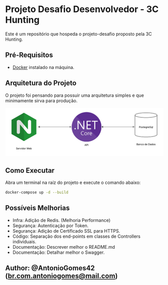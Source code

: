 # Projeto Desafio Desenvolvedor - 3C Hunting

Este é um repositório que hospeda o projeto-desafio proposto pela 3C Hunting.

## Pré-Requisitos 
- [Docker](https://www.docker.com/) instalado na máquina.

## Arquitetura do Projeto

O projeto foi pensando para possuir uma arquitetura simples e que minimamente sirva para produção.

![Arquitetura do Projeto](./docs/img/arquitetura.png)

## Como Executar

Abra um terminal na raíz do projeto e execute o comando abaixo:

```bash
docker-compose up -d --build
```

## Possíveis Melhorias

- Infra: Adição de Redis. (Melhoria Performance)
- Segurança: Autenticação por Token. 
- Segurança: Adição de Certificado SSL para HTTPS.
- Código: Separação dos end-points em classes de Controllers individuais.
- Documentação: Descrever melhor o README.md
- Documentação: Detalhar melhor o Swagger.

## Author: @AntonioGomes42 (br.com.antoniogomes@mail.com)
